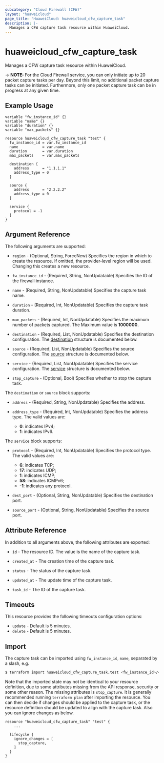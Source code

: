 ```yaml
---
subcategory: "Cloud Firewall (CFW)"
layout: "huaweicloud"
page_title: "HuaweiCloud: huaweicloud_cfw_capture_task"
description: |-
  Manages a CFW capture task resource within HuaweiCloud.
---
```


# huaweicloud_cfw_capture_task

Manages a CFW capture task resource within HuaweiCloud.

-> **NOTE:** For the Cloud Firewall service, you can only initiate up to 20 packet capture tasks per day.
Beyond this limit, no additional packet capture tasks can be initiated. Furthermore, only one packet capture task can be
in progress at any given time.

## Example Usage

```hcl
variable "fw_instance_id" {}
variable "name" {}
variable "duration" {}
variable "max_packets" {}

resource huaweicloud_cfw_capture_task "test" {
  fw_instance_id = var.fw_instance_id
  name           = var.name
  duration       = var.duration
  max_packets    = var.max_packets
  
  destination {
    address      = "1.1.1.1"
    address_type = 0
  }

  source {
    address      = "2.2.2.2"
    address_type = 0
  }

  service {
    protocol = -1
  }
}
```

## Argument Reference

The following arguments are supported:

* `region` - (Optional, String, ForceNew) Specifies the region in which to create the resource.
  If omitted, the provider-level region will be used.
  Changing this creates a new resource.

* `fw_instance_id` - (Required, String, NonUpdatable) Specifies the ID of the firewall instance.

* `name` - (Required, String, NonUpdatable) Specifies the capture task name.

* `duration` - (Required, Int, NonUpdatable) Specifies the capture task duration.

* `max_packets` - (Required, Int, NonUpdatable) Specifies the maximum number of packets captured.
  The Maximum value is **1000000**.

* `destination` - (Required, List, NonUpdatable) Specifies the destination configuration.
  The [destination](#Address) structure is documented below.

* `source` - (Required, List, NonUpdatable) Specifies the source configuration.
  The [source](#Address) structure is documented below.

* `service` - (Required, List, NonUpdatable) Specifies the service configuration.
  The [service](#Service) structure is documented below.

* `stop_capture` - (Optional, Bool) Specifies whether to stop the capture task.

<a name="Address"></a>
The `destination` or `source` block supports:

* `address` - (Required, String, NonUpdatable) Specifies the address.

* `address_type` - (Required, Int, NonUpdatable) Specifies the address type.
  The valid values are:
  + **0**: indicates IPv4;
  + **1**: indicates IPv6.

<a name="Service"></a>
The `service` block supports:

* `protocol` - (Required, Int, NonUpdatable) Specifies the protocol type.
  The valid values are:
  + **6**: indicates TCP;
  + **17**: indicates UDP;
  + **1**: indicates ICMP;
  + **58**: indicates ICMPv6;
  + **-1**: indicates any protocol.

* `dest_port` - (Optional, String, NonUpdatable) Specifies the destination port.

* `source_port` - (Optional, String, NonUpdatable) Specifies the source port.

## Attribute Reference

In addition to all arguments above, the following attributes are exported:

* `id` - The resource ID. The value is the name of the capture task.

* `created_at` - The creation time of the capture task.

* `status` - The status of the capture task.

* `updated_at` - The update time of the capture task.

* `task_id` - The ID of the capture task.

## Timeouts

This resource provides the following timeouts configuration options:

* `update` - Default is 5 minutes.
* `delete` - Default is 5 minutes.

## Import

The capture task can be imported using `fw_instance_id`, `name`, separated by a slash, e.g.

```bash
$ terraform import huaweicloud_cfw_capture_task.test <fw_instance_id>/<name>
```

Note that the imported state may not be identical to your resource definition, due to some attributes missing from the
API response, security or some other reason.
The missing attributes is `stop_capture`. It is generally recommended running `terraform plan` after importing the resource.
You can then decide if changes should be applied to the capture task, or the resource definition should be updated to
align with the capture task. Also you can ignore changes as below.

```hcl
resource "huaweicloud_cfw_capture_task" "test" {
    ...

  lifecycle {
    ignore_changes = [
      stop_capture,
    ]
  }
}
```
